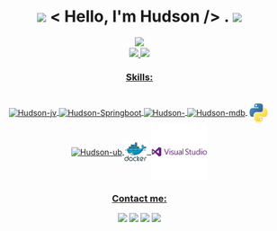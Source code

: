 
<h1 align="center">
<div id="header" align="center">
<img src="https://media.giphy.com/media/nEZQWs1o1Zh9C/giphy.gif" width="50">
< Hello, I'm Hudson /> .
<img src="https://media.giphy.com/media/9KawrQzIwdAYg/giphy.gif" width="40">
</h1>


####
</div>
<div align="center">
<img src="https://www.mygo.ge/uploads/blog/1584023795.jpg" width="500px" />
</div>

<div align="center">

  <a href="https://github.com/">
  <img height="150em" src="https://github-readme-stats.vercel.app/api?username=Hudson-engsoftware&show_icons=true&theme=chartreuse-dark&include_all_commits=true&count_private=true"/>
  <img height="150em" src="https://github-readme-stats.vercel.app/api/top-langs/?username=Hudson-engsoftware&layout=compact&langs_count=7&theme=dark"/>
</div>

</div>
  <div align="center">
           
### Skills:
</div>         
                     
<div align="center">
<div style="display: inline_block"><br>
  <img align="center" alt="Hudson-jv" height="40" width="40"  <img src="https://cdn.jsdelivr.net/gh/devicons/devicon/icons/java/java-original.svg" /> 
  <img align="center" alt="Hudson-Springboot" height="40" width="40"   <img src="https://cdn.jsdelivr.net/gh/devicons/devicon/icons/spring/spring-original-wordmark.svg" />
  <img align="center" alt="Hudson-" height="40" width="40" <img src="https://cdn.jsdelivr.net/gh/devicons/devicon/icons/mysql/mysql-original-wordmark.svg" />
  <img align="center" alt="Hudson-mdb" height="40" width="40" <img src="https://cdn.jsdelivr.net/gh/devicons/devicon/icons/mongodb/mongodb-original-wordmark.svg" />
  <img align="center" alt="Hudson-Python" height="40" width="40" src="https://raw.githubusercontent.com/devicons/devicon/master/icons/python/python-original.svg">
  <img align="center" alt="Hudson-ub" height="40" width="40"  <img src="https://cdn.jsdelivr.net/gh/devicons/devicon/icons/ubuntu/ubuntu-plain-wordmark.svg" />
  <img align="center" alt src="https://github.com/devicons/devicon/blob/master/icons/docker/docker-original-wordmark.svg" title="docker"
    alt="docker " width="40" height="40" />&nbsp;
  <img align="center" alt src="https://github.com/devicons/devicon/blob/master/icons/visualstudio/visualstudio-plain-wordmark.svg"
    title="visualstudio" **alt="visualstudio" width="100" height="100" />
  </div>
</div>


<div align="center">

### Contact me:
</div>
<div align="center">
 <a href="https://api.whatsapp.com/send?phone=5531991182708&text=%22Ol%C3%A1%22/" target="_blank"><img src="https://img.shields.io/badge/WhatsApp-25D366?style=for-the-badge&logo=whatsapp&logoColor=white" target="_blank"></a>
 <a href = "hudsonamorim28@gmail.com"><img src="https://img.shields.io/badge/-Gmail-%23333?style=for-the-badge&logo=gmail&logoColor=white" target="_blank"></a>
<a href="https://www.linkedin.com/in/"hudsonamorim28@gmail.com target="_blank"><img src="https://img.shields.io/badge/-LinkedIn-%230077B5?style=for-the-badge&logo=linkedin&logoColor=white" target="_blank"></a> 
<a href="https://instagram.com/amorim_hud" target="_blank"><img src="https://img.shields.io/badge/-Instagram-%23E4405F?style=for-the-badge&logo=instagram&logoColor=white" target="_blank"></a>

</div>
